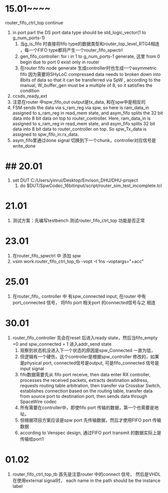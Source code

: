 # 15.01~~~~

router_fifo_ctrl_top continue

1. in port part the DS port data type should be std_logic_vector(1 to g_num_ports-1)
   1. 当g_is_fifo 时直接将fifo type的数据类型和router_top_level_RTG4相连 ，每一个FIFO type都将产生一个router_fifo_spwctrl
   2. gen_fifo_controller: for i in 1 to g_num_ports-1 generate, 这里 from 0 begin due to port 0 exist only in router
   3. 在router fifo node generate 生成controller时也生成一个asymmetric fifo 因为需要将SHyLoC compressed data needs to broken down into 8bits of data so that it can be transferred via SpW , according to the manual, W_buffer_gen must be a multiple of 8, so it satisfies the condition
2. ccsds_ready_ext
3. 注意在router 中spw_fifo_out output是tx_data, 和在spw中是相反的
4. FSM sends the data via s_ram_reg via spw, so here is ram_data_in assigned to s_ram_reg in read_mem state, and asym_fifo splits the 32 bit data into 8 bit data on top to router_controller.
   Here, ram_data_in is assigned to s_ram_reg in read_mem state, and asym_fifo splits 32 bit data into 8 bit data to router_controller on top.
   So spw_Tx_data is assigned to spw_fifo_in.rx_data.
5. asym\_fifo里通过done signal 切换到下一个chunk，controller对应信号是write\_done

# ##  20.01

1. set DUT C:/Users/yinrui/Desktop/Envison_DHU/DHU-project
   1. do $DUT/SpwCodec_16bitinput/script/router_sim_test_incomplete.tcl

# 21.01

1. 测试方案：先编写testbench 测试router_fifo_ctrl_top 功能是否正常

# 23.01

1. 在router_fifo_spwctrl 中 添加 spw
2. vsim work.router_fifo_ctrl_top_tb -vopt -t 1ns -voptargs="+acc"

# 25.01

1. 在router_fifo_ controller 中 有spw_connected input, 在router 中有port_connected 信号， 将fifo port 相关port 的connected信号与之 相连

# 30.01

1. router_fifo_controller 先会在reset 后进入ready state，然后当fifo_empty =0 and spw_connected = 1  进入addr_send state
   1. 观察到状态机没进入下一个状态的原因是spw_Connected 一直为低，
   2. 但逻辑有一个硬伤，这个controller是根据spw_controller 修改的，如果是physical port, connected信号是output, 可是fifo_connected 信号是input signal
   3. fifo数据需要先从 fifo port receive, then data enter RX controller, processes the received packets, extracts destination address, requests routing table arbitration, then transfer via Crossbar Switch, establishes connection based on the routing table, transfer data from source port to destination port, then sends data through SpaceWire codec
   4. 所有需要在controller中，即使fifo port 传输的数据，第一个也需要是地址。
   5. 但根据项目方案应该是spw port 先传输数据，然后才使用FIFO port 传输数据
   6. according to Venspec design, 通过FIFO port transmit 的数据实际上是传输给port1

# 01.02

1. router_fifo_ctrl_top_tb 首先是注意router 中的connect 信号， 然后是VHDL在使用external signal时， each name in the path should be the instance label
